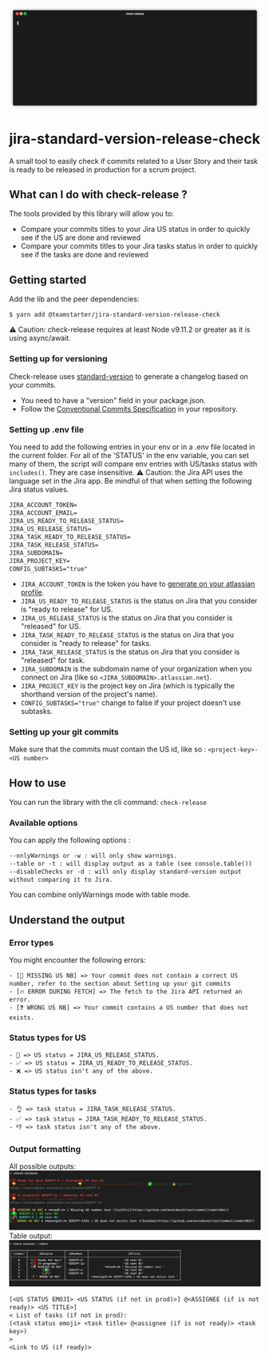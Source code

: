 ![Illustration tab](assets/check-release.gif)
# jira-standard-version-release-check

A small tool to easily check if commits related to a User Story and their task is ready to be released in production for a scrum project.
## What can I do with check-release ?

The tools provided by this library will allow you to:

- Compare your commits titles to your Jira US status in order to quickly see if the US are done and reviewed
- Compare your commits titles to your Jira tasks status in order to quickly see if the tasks are done and reviewed

## Getting started

Add the lib and the peer dependencies:

```
$ yarn add @teamstarter/jira-standard-version-release-check
```

⚠️ Caution: check-release requires at least Node v9.11.2 or greater as it is using async/await.

### Setting up for versioning

Check-release uses [standard-version](https://www.npmjs.com/package/standard-version) to generate a changelog based on your commits.

- You need to have a "version" field in your package.json.
- Follow the [Conventional Commits Specification](http://www.conventionalcommits.org) in your repository.

### Setting up .env file

You need to add the following entries in your env or in a .env file located in the current folder. 
For all of the 'STATUS' in the env variable, you can set many of them, the script will compare env entries with US/tasks status with `includes()`. They are case insensitive.
⚠️ Caution: the Jira API uses the language set in the Jira app. Be mindful of that when setting the following Jira status values.

```
JIRA_ACCOUNT_TOKEN=
JIRA_ACCOUNT_EMAIL=
JIRA_US_READY_TO_RELEASE_STATUS=
JIRA_US_RELEASE_STATUS=
JIRA_TASK_READY_TO_RELEASE_STATUS=
JIRA_TASK_RELEASE_STATUS=
JIRA_SUBDOMAIN=
JIRA_PROJECT_KEY=
CONFIG_SUBTASKS="true"
```

- `JIRA_ACCOUNT_TOKEN` is the token you have to [generate on your atlassian profile](https://support.atlassian.com/atlassian-account/docs/manage-api-tokens-for-your-atlassian-account/#Create-an-API-token).
- `JIRA_US_READY_TO_RELEASE_STATUS` is the status on Jira that you consider is "ready to release" for US.
- `JIRA_US_RELEASE_STATUS` is the status on Jira that you consider is "released" for US.
- `JIRA_TASK_READY_TO_RELEASE_STATUS` is the status on Jira that you consider is "ready to release" for tasks.
- `JIRA_TASK_RELEASE_STATUS` is the status on Jira that you consider is "released" for task.
- `JIRA_SUBDOMAIN` is the subdomain name of your organization when you connect on Jira (like so `<JIRA_SUBDOMAIN>.atlassian.net`).
- `JIRA_PROJECT_KEY` is the project key on Jira (which is typically the shorthand version of the project's name).
- `CONFIG_SUBTASKS="true"` change to false if your project doesn't use subtasks.

### Setting up your git commits

Make sure that the commits must contain the US id, like so : `<project-key>-<US number>`

## How to use

You can run the library with the cli command: `check-release`

### Available options

You can apply the following options :

```
--onlyWarnings or -w : will only show warnings.
--table or -t : will display output as a table (see console.table())
--disableChecks or -d : will only display standard-version output without comparing it to Jira.
```

You can combine onlyWarnings mode with table mode.

## Understand the output

### Error types

You might encounter the following errors:

    - [🚨 MISSING US NB] => Your commit does not contain a correct US number, refer to the section about Setting up your git commits
    - [🔥 ERROR DURING FETCH] => The fetch to the Jira API returned an error.
    - [❓ WRONG US NB] => Your commit contains a US number that does not exists.

### Status types for US

    - 🚀 => US status = JIRA_US_RELEASE_STATUS.
    - ✅ => US status = JIRA_US_READY_TO_RELEASE_STATUS.
    - ❌ => US status isn't any of the above.

### Status types for tasks

    - 👌 => task status = JIRA_TASK_RELEASE_STATUS.
    - ✅ => task status = JIRA_TASK_READY_TO_RELEASE_STATUS.
    - 👎 => task status isn't any of the above.

### Output formatting


All possible outputs:
![All possible output](assets/normal.png)
Table output: 
![Tab output](assets/table.png)
```
[<US STATUS EMOJI> <US STATUS (if not in prod)>] @<ASSIGNEE (if is not ready)> <US TITLE>]
< List of tasks (if not in prod):
(<task status emoji> <task title> @<assignee (if is not ready)> <task key>)
>
<Link to US (if ready)>
```
